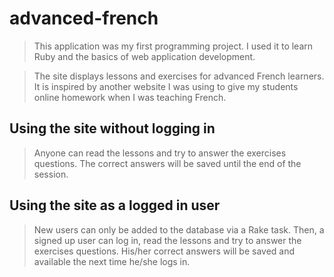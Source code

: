 advanced-french
===============

> This application was my first programming project. I used it to learn Ruby and the basics of web application development. 

> The site displays lessons and exercises for advanced French learners.
> It is inspired by another website I was using to give my students online homework when I was teaching French.

Using the site without logging in
---------------------------------

> Anyone can read the lessons and try to answer the exercises questions. The correct answers will be saved until the end of the session.

Using the site as a logged in user
----------------------------------

> New users can only be added to the database via a Rake task.
> Then, a signed up user can log in, read the lessons and try to answer the exercises questions. His/her correct answers will be saved and available the next time he/she logs in.

